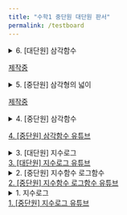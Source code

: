 ```yaml
---
title: "수학1 중단원 대단원 판서"
permalink: /testboard
---
```


<details>
<summary>6. [대단원] 삼각함수</summary>
<div markdown="1">
<img src="/assets/one%20chungsoo%20jpg%20test/[대단원 유튜브] 6. 삼각함수_페이지_01.jpg"/><img src="/assets/one%20chungsoo%20jpg%20test/[대단원 유튜브] 6. 삼각함수_페이지_02.jpg"/><img src="/assets/one%20chungsoo%20jpg%20test/[대단원 유튜브] 6. 삼각함수_페이지_03.jpg"/><img src="/assets/one%20chungsoo%20jpg%20test/[대단원 유튜브] 6. 삼각함수_페이지_04.jpg"/><img src="/assets/one%20chungsoo%20jpg%20test/[대단원 유튜브] 6. 삼각함수_페이지_05.jpg"/><img src="/assets/one%20chungsoo%20jpg%20test/[대단원 유튜브] 6. 삼각함수_페이지_06.jpg"/><img src="/assets/one%20chungsoo%20jpg%20test/[대단원 유튜브] 6. 삼각함수_페이지_07.jpg"/><img src="/assets/one%20chungsoo%20jpg%20test/[대단원 유튜브] 6. 삼각함수_페이지_08.jpg"/><img src="/assets/one%20chungsoo%20jpg%20test/[대단원 유튜브] 6. 삼각함수_페이지_09.jpg"/><img src="/assets/one%20chungsoo%20jpg%20test/[대단원 유튜브] 6. 삼각함수_페이지_10.jpg"/><img src="/assets/one%20chungsoo%20jpg%20test/[대단원 유튜브] 6. 삼각함수_페이지_11.jpg"/><img src="/assets/one%20chungsoo%20jpg%20test/[대단원 유튜브] 6. 삼각함수_페이지_12.jpg"/><img src="/assets/one%20chungsoo%20jpg%20test/[대단원 유튜브] 6. 삼각함수_페이지_13.jpg"/><img src="/assets/one%20chungsoo%20jpg%20test/[대단원 유튜브] 6. 삼각함수_페이지_14.jpg"/><img src="/assets/one%20chungsoo%20jpg%20test/[대단원 유튜브] 6. 삼각함수_페이지_15.jpg"/><img src="/assets/one%20chungsoo%20jpg%20test/[대단원 유튜브] 6. 삼각함수_페이지_16.jpg"/><img src="/assets/one%20chungsoo%20jpg%20test/[대단원 유튜브] 6. 삼각함수_페이지_17.jpg"/><img src="/assets/one%20chungsoo%20jpg%20test/[대단원 유튜브] 6. 삼각함수_페이지_18.jpg"/><img src="/assets/one%20chungsoo%20jpg%20test/[대단원 유튜브] 6. 삼각함수_페이지_19.jpg"/><img src="/assets/one%20chungsoo%20jpg%20test/[대단원 유튜브] 6. 삼각함수_페이지_20.jpg"/><img src="/assets/one%20chungsoo%20jpg%20test/[대단원 유튜브] 6. 삼각함수_페이지_21.jpg"/>

</div>
</details>

<a href=" ">제작중</a>

<details>
<summary>5. [중단원] 삼각형의 넓이</summary>
<div markdown="1">
<img src="/assets/one%20chungsoo%20jpg%20test/[중단원 유튜브] 4. 삼각형의 넓이-01.jpg"/>
<img src="/assets/one%20chungsoo%20jpg%20test/[중단원 유튜브] 4. 삼각형의 넓이-02.jpg"/>
<img src="/assets/one%20chungsoo%20jpg%20test/[중단원 유튜브] 4. 삼각형의 넓이-03.jpg"/>
<img src="/assets/one%20chungsoo%20jpg%20test/[중단원 유튜브] 4. 삼각형의 넓이-04.jpg"/>
<img src="/assets/one%20chungsoo%20jpg%20test/[중단원 유튜브] 4. 삼각형의 넓이-05.jpg"/>
<img src="/assets/one%20chungsoo%20jpg%20test/[중단원 유튜브] 4. 삼각형의 넓이-06.jpg"/>
<img src="/assets/one%20chungsoo%20jpg%20test/[중단원 유튜브] 4. 삼각형의 넓이-07.jpg"/>
<img src="/assets/one%20chungsoo%20jpg%20test/[중단원 유튜브] 4. 삼각형의 넓이-08.jpg"/>
<img src="/assets/one%20chungsoo%20jpg%20test/[중단원 유튜브] 4. 삼각형의 넓이-09.jpg"/>
<img src="/assets/one%20chungsoo%20jpg%20test/[중단원 유튜브] 4. 삼각형의 넓이-10.jpg"/>
<img src="/assets/one%20chungsoo%20jpg%20test/[중단원 유튜브] 4. 삼각형의 넓이-11.jpg"/>
<img src="/assets/one%20chungsoo%20jpg%20test/[중단원 유튜브] 4. 삼각형의 넓이-12.jpg"/>

</div>
</details>

<a href=" ">제작중</a>

<details>
<summary>4. [중단원] 삼각함수</summary>
<div markdown="1">
<img src="/assets/one%20chungsoo%20jpg%20test/[중단원 유튜브] 3. 삼각함수-05.jpg"/>
<img src="/assets/one%20chungsoo%20jpg%20test/[중단원 유튜브] 3. 삼각함수-06.jpg"/>
<img src="/assets/one%20chungsoo%20jpg%20test/[중단원 유튜브] 3. 삼각함수-07.jpg"/>
<img src="/assets/one%20chungsoo%20jpg%20test/[중단원 유튜브] 3. 삼각함수-08.jpg"/>
<img src="/assets/one%20chungsoo%20jpg%20test/[중단원 유튜브] 3. 삼각함수-09.jpg"/>
<img src="/assets/one%20chungsoo%20jpg%20test/[중단원 유튜브] 3. 삼각함수-10.jpg"/>
<img src="/assets/one%20chungsoo%20jpg%20test/[중단원 유튜브] 3. 삼각함수-11.jpg"/>
<img src="/assets/one%20chungsoo%20jpg%20test/[중단원 유튜브] 3. 삼각함수-12.jpg"/>
<img src="/assets/one%20chungsoo%20jpg%20test/[중단원 유튜브] 3. 삼각함수-13.jpg"/>
<img src="/assets/one%20chungsoo%20jpg%20test/[중단원 유튜브] 3. 삼각함수-14.jpg"/>
<img src="/assets/one%20chungsoo%20jpg%20test/[중단원 유튜브] 3. 삼각함수-15.jpg"/>
<img src="/assets/one%20chungsoo%20jpg%20test/[중단원 유튜브] 3. 삼각함수-16.jpg"/>
<img src="/assets/one%20chungsoo%20jpg%20test/[중단원 유튜브] 3. 삼각함수-17.jpg"/>
<img src="/assets/one%20chungsoo%20jpg%20test/[중단원 유튜브] 3. 삼각함수-18.jpg"/>

</div>
</details>

<a href="https://youtu.be/njjmVEbr448">4. [중단원] 삼각함수 유튜브</a>

<details>
<summary>3. [대단원] 지수로그</summary>
<div markdown="1">
<img src="/assets/one%20chungsoo%20jpg%20test/[대단원 유튜브] 3. 지수 로그_페이지_01.jpg"/>

<img src="/assets/one%20chungsoo%20jpg%20test/[대단원 유튜브] 3. 지수 로그_페이지_02.jpg"/>

<img src="/assets/one%20chungsoo%20jpg%20test/[대단원 유튜브] 3. 지수 로그_페이지_03.jpg"/>

<img src="/assets/one%20chungsoo%20jpg%20test/[대단원 유튜브] 3. 지수 로그_페이지_04.jpg"/>

<img src="/assets/one%20chungsoo%20jpg%20test/[대단원 유튜브] 3. 지수 로그_페이지_05.jpg"/>

<img src="/assets/one%20chungsoo%20jpg%20test/[대단원 유튜브] 3. 지수 로그_페이지_06.jpg"/>

<img src="/assets/one%20chungsoo%20jpg%20test/[대단원 유튜브] 3. 지수 로그_페이지_07.jpg"/>

<img src="/assets/one%20chungsoo%20jpg%20test/[대단원 유튜브] 3. 지수 로그_페이지_08.jpg"/>

<img src="/assets/one%20chungsoo%20jpg%20test/[대단원 유튜브] 3. 지수 로그_페이지_09.jpg"/>

<img src="/assets/one%20chungsoo%20jpg%20test/[대단원 유튜브] 3. 지수 로그_페이지_10.jpg"/>

<img src="/assets/one%20chungsoo%20jpg%20test/[대단원 유튜브] 3. 지수 로그_페이지_11.jpg"/>

<img src="/assets/one%20chungsoo%20jpg%20test/[대단원 유튜브] 3. 지수 로그_페이지_12.jpg"/>

<img src="/assets/one%20chungsoo%20jpg%20test/[대단원 유튜브] 3. 지수 로그_페이지_13.jpg"/>

<img src="/assets/one%20chungsoo%20jpg%20test/[대단원 유튜브] 3. 지수 로그_페이지_14.jpg"/>

<img src="/assets/one%20chungsoo%20jpg%20test/[대단원 유튜브] 3. 지수 로그_페이지_15.jpg"/>

<img src="/assets/one%20chungsoo%20jpg%20test/[대단원 유튜브] 3. 지수 로그_페이지_16.jpg"/>
</div>
</details>
<a href="https://youtu.be/aV2HRwyJVXI">3. [대단원] 지수로그 유튜브</a>

<details>
<summary>2. [중단원] 지수함수 로그함수</summary>
<div markdown="1">
<img src="/assets/one%20chungsoo%20jpg%20test/%5B중단원%20유튜브%5D%202.%20지수함수%20로그함수-1_페이지_01.jpg"/>

<img src="/assets/one%20chungsoo%20jpg%20test/%5B중단원%20유튜브%5D%202.%20지수함수%20로그함수-1_페이지_02.jpg"/>

<img src="/assets/one%20chungsoo%20jpg%20test/%5B중단원%20유튜브%5D%202.%20지수함수%20로그함수-1_페이지_03.jpg"/>

<img src="/assets/one%20chungsoo%20jpg%20test/%5B중단원%20유튜브%5D%202.%20지수함수%20로그함수-1_페이지_04.jpg"/>

<img src="/assets/one%20chungsoo%20jpg%20test/%5B중단원%20유튜브%5D%202.%20지수함수%20로그함수-1_페이지_05.jpg"/>

<img src="/assets/one%20chungsoo%20jpg%20test/%5B중단원%20유튜브%5D%202.%20지수함수%20로그함수-1_페이지_06.jpg"/>

<img src="/assets/one%20chungsoo%20jpg%20test/%5B중단원%20유튜브%5D%202.%20지수함수%20로그함수-1_페이지_07.jpg"/>

<img src="/assets/one%20chungsoo%20jpg%20test/%5B중단원%20유튜브%5D%202.%20지수함수%20로그함수-1_페이지_08.jpg"/>

<img src="/assets/one%20chungsoo%20jpg%20test/%5B중단원%20유튜브%5D%202.%20지수함수%20로그함수-1_페이지_09.jpg"/>

<img src="/assets/one%20chungsoo%20jpg%20test/%5B중단원%20유튜브%5D%202.%20지수함수%20로그함수-1_페이지_10.jpg"/>

<img src="/assets/one%20chungsoo%20jpg%20test/%5B중단원%20유튜브%5D%202.%20지수함수%20로그함수-1_페이지_11.jpg"/>

<img src="/assets/one%20chungsoo%20jpg%20test/%5B중단원%20유튜브%5D%202.%20지수함수%20로그함수-1_페이지_12.jpg"/>
</div>
</details>
<a href="https://youtu.be/G7FpQl0-nTU">2. [중단원] 지수함수 로그함수 유튜브</a>

<details>
<summary>1. 지수로그</summary>
<div markdown="1">
<img src="/assets/one%20chungsoo%20jpg%20test/%5B중단원%20유튜브%5D%201.%20지수로그_페이지_01.jpg"/>

<img src="/assets/one%20chungsoo%20jpg%20test/%5B중단원%20유튜브%5D%201.%20지수로그_페이지_02.jpg"/>

<img src="/assets/one%20chungsoo%20jpg%20test/%5B중단원%20유튜브%5D%201.%20지수로그_페이지_03.jpg"/>

<img src="/assets/one%20chungsoo%20jpg%20test/%5B중단원%20유튜브%5D%201.%20지수로그_페이지_04.jpg"/>

<img src="/assets/one%20chungsoo%20jpg%20test/%5B중단원%20유튜브%5D%201.%20지수로그_페이지_05.jpg"/>

<img src="/assets/one%20chungsoo%20jpg%20test/%5B중단원%20유튜브%5D%201.%20지수로그_페이지_06.jpg"/>

<img src="/assets/one%20chungsoo%20jpg%20test/%5B중단원%20유튜브%5D%201.%20지수로그_페이지_07.jpg"/>

<img src="/assets/one%20chungsoo%20jpg%20test/%5B중단원%20유튜브%5D%201.%20지수로그_페이지_08.jpg"/>

<img src="/assets/one%20chungsoo%20jpg%20test/%5B중단원%20유튜브%5D%201.%20지수로그_페이지_09.jpg"/>

<img src="/assets/one%20chungsoo%20jpg%20test/%5B중단원%20유튜브%5D%201.%20지수로그_페이지_10.jpg"/>

<img src="/assets/one%20chungsoo%20jpg%20test/%5B중단원%20유튜브%5D%201.%20지수로그_페이지_11.jpg"/>

<img src="/assets/one%20chungsoo%20jpg%20test/%5B중단원%20유튜브%5D%201.%20지수로그_페이지_12.jpg"/>
</div>
</details>
<a href="https://youtu.be/BdstTIbKWHk">1. [중단원] 지수로그 유튜브</a>